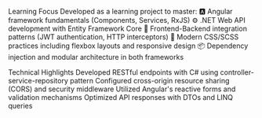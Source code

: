
Learning Focus
Developed as a learning project to master:
🅰️ Angular framework fundamentals (Components, Services, RxJS)
⚙️ .NET Web API development with Entity Framework Core
🔗 Frontend-Backend integration patterns (JWT authentication, HTTP interceptors)
🎨 Modern CSS/SCSS practices including flexbox layouts and responsive design
📦 Dependency injection and modular architecture in both frameworks


Technical Highlights
Developed RESTful endpoints with C# using controller-service-repository pattern
Configured cross-origin resource sharing (CORS) and security middleware
Utilized Angular's reactive forms and validation mechanisms
Optimized API responses with DTOs and LINQ queries
